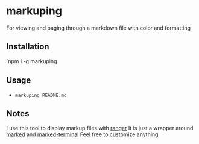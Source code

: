 # markuping
For viewing and paging through a markdown file with color and formatting

## Installation
`npm i -g markuping

## Usage
* `markuping README.md`

## Notes
I use this tool to display markup files with [ranger](https://github.com/ranger/ranger)
It is just a wrapper around [marked](https://github.com/chjj/marked) and [marked-terminal](https://github.com/mikaelbr/marked-terminal)
Feel free to customize anything
